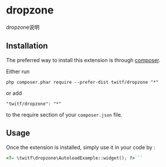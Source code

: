 dropzone
========
dropzone说明

Installation
------------

The preferred way to install this extension is through [composer](http://getcomposer.org/download/).

Either run

```
php composer.phar require --prefer-dist twitf/dropzone "*"
```

or add

```
"twitf/dropzone": "*"
```

to the require section of your `composer.json` file.


Usage
-----

Once the extension is installed, simply use it in your code by  :

```php
<?= \twitf\dropzone\AutoloadExample::widget(); ?>```